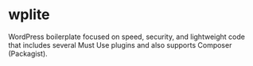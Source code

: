 # wplite
WordPress boilerplate focused on speed, security, and lightweight code that includes several Must Use plugins and also supports Composer (Packagist).
